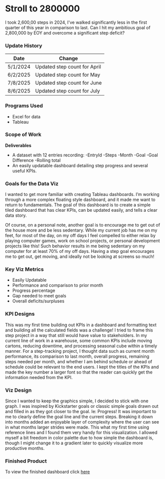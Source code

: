 # Stroll to 2800000
I took 2,600,00 steps in 2024, I've walked significantly less in the first quarter of this year in comparison to last. Can I hit my ambitious goal of 2,800,000 by EOY and overcome a significant step deficit? 

### Update History ###
|Date|Change|
| ------------- | ------------- |
|5/1/2024|Updated step count for April|
|6/2/2025|Updated step count for May|
|7/8/2025|Updated step count for June|
|8/6/2025|Updated step count for July|

### Programs Used ###
  - Excel for data
  - Tableau

### Scope of Work ###
**Deliverables** <br>
  - A dataset with 12 entries recording:
    -EntryId 
    -Steps 
    -Month 
    -Goal 
    -Goal Difference 
    -Rolling total 
  - An easily updatable dashboard detailing step progress and several useful KPIs.  

### Goals for the Data Viz ###
I wanted to get more familiar with creating Tableau dashboards. I’m working through a more complex floating style dashboard, and it made me want to return to fundamentals. The goal of this dashboard is to create a simple tiled dashboard that has clear KPIs, can be updated easily, and tells a clear data story. <br>

Of course, on a personal note, another goal is to encourage me to get out of the house more and be less sedentary. While my current job has me on my feet, for most of the day, on my off days I feel compelled to either relax by playing computer games, work on school projects, or personal development projects like this! Such behavior results in me being sedentary on my computer for at least 70% of my off days. Having a step goal encourages me to get out, get moving, and ideally not be looking at screens so much!  

### Key Viz Metrics ###
  - Easily Updatable 
  - Performance and comparison to prior month 
  - Progress percentage 
  - Gap needed to meet goals 
  - Overall deficits/surpluses

### KPI Designs ###
This was my first time building out KPIs in a dashboard and formatting text and building all the calculated fields was a challenge! I tried to frame this step project in a way that still would have value to stakeholders. In my current line of work in a warehouse, some common KPIs include moving cartons, reducing downtime, and processing seasonal cube within a timely manner. For a step-tracking project, I thought data such as current month performance, its comparison to last month, overall progress, remaining steps needed per month, and whether I am behind schedule or ahead of schedule could be relevant to the end users. I kept the titles of the KPIs and made the key number a larger font so that the reader can quickly get the information needed from the KPI.  

### Viz Design ###
Since I wanted to keep the graphics simple, I decided to stick with one graph. I was inspired by Kickstarter goals or classic simple goals drawn out and filled in as they got closer to the goal. Ie: Progress! It was important to me to clearly define the goal line and the current steps. Breaking it down into months added an enjoyable layer of complexity where the user can see in what months larger strides were made. This what my first time using reference lines and I found them very handy for this visualization. I allowed myself a bit freedom in color palette due to how simple the dashboard is, though I might change it to a gradient later to quickly visualize more productive months.  

### Finished Product ###
To view the finished dashboard click [here](https://public.tableau.com/app/profile/marissa.nash/viz/Strollto2800000/Dashboard1) 
